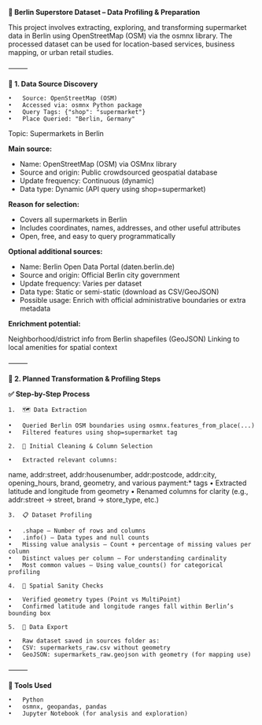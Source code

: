 **🛒 Berlin Superstore Dataset – Data Profiling & Preparation**

This project involves extracting, exploring, and transforming supermarket data in Berlin using OpenStreetMap (OSM) via the osmnx library. The processed dataset can be used for location-based services, business mapping, or urban retail studies.

⸻

**📌 1. Data Source Discovery**

	•	Source: OpenStreetMap (OSM)
	•	Accessed via: osmnx Python package
	•	Query Tags: {"shop": "supermarket"}
	•	Place Queried: "Berlin, Germany"


Topic: Supermarkets in Berlin

**Main source:**

- Name: OpenStreetMap (OSM) via OSMnx library
- Source and origin: Public crowdsourced geospatial database
- Update frequency: Continuous (dynamic)
- Data type: Dynamic (API query using shop=supermarket)

**Reason for selection:**

- Covers all supermarkets in Berlin
- Includes coordinates, names, addresses, and other useful attributes
- Open, free, and easy to query programmatically

**Optional additional sources:**

- Name: Berlin Open Data Portal (daten.berlin.de)
- Source and origin: Official Berlin city government
- Update frequency: Varies per dataset
- Data type: Static or semi-static (download as CSV/GeoJSON)
- Possible usage: Enrich with official administrative boundaries or extra metadata

**Enrichment potential:**

Neighborhood/district info from Berlin shapefiles (GeoJSON)
Linking to local amenities for spatial context

⸻

**🔄 2. Planned Transformation & Profiling Steps**

**✅ Step-by-Step Process**

	1.	🗺️ Data Extraction

	•	Queried Berlin OSM boundaries using osmnx.features_from_place(...)
	•	Filtered features using shop=supermarket tag

	2.	🧹 Initial Cleaning & Column Selection

	•	Extracted relevant columns:
name, addr:street, addr:housenumber, addr:postcode, addr:city, opening_hours, brand, geometry, and various payment:* tags
	•	Extracted latitude and longitude from geometry
	•	Renamed columns for clarity (e.g., addr:street → street, brand → store_type, etc.)

	3.	📋 Dataset Profiling

	•	.shape – Number of rows and columns
	•	.info() – Data types and null counts
	•	Missing value analysis – Count + percentage of missing values per column
	•	Distinct values per column – For understanding cardinality
	•	Most common values – Using value_counts() for categorical profiling

	4.	📐 Spatial Sanity Checks

	•	Verified geometry types (Point vs MultiPoint)
	•	Confirmed latitude and longitude ranges fall within Berlin’s bounding box

	5.	💾 Data Export

	•	Raw dataset saved in sources folder as:
	•	CSV: supermarkets_raw.csv without geometry
	•	GeoJSON: supermarkets_raw.geojson with geometry (for mapping use)

⸻

**🧰 Tools Used**

	•	Python
	•	osmnx, geopandas, pandas
	•	Jupyter Notebook (for analysis and exploration)
